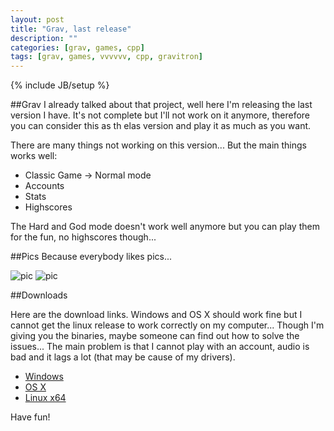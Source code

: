 ```yaml
---
layout: post
title: "Grav, last release"
description: ""
categories: [grav, games, cpp]
tags: [grav, games, vvvvvv, cpp, gravitron]
---
```

{% include JB/setup %}

##Grav
I already talked about that project, well here I'm releasing the last version I have. It's not complete but I'll not work on it anymore, therefore you can consider this as th elas version and play it as much as you want.

There are many things not working on this version... But the main things works well:

* Classic Game -> Normal mode
* Accounts
* Stats
* Highscores

The Hard and God mode doesn't work well anymore but you can play them for the fun, no highscores though...

##Pics
Because everybody likes pics...

![pic]({{site.url}}/img/posts/grav/final1.png)
![pic]({{site.url}}/img/posts/grav/final2.png)

##Downloads

Here are the download links. Windows and OS X should work fine but I cannot get the linux release to work correctly on my computer... Though I'm giving you the binaries, maybe someone can find out how to solve the issues... The main problem is that I cannot play with an account, audio is bad and it lags a lot (that may be cause of my drivers).

* [Windows](https://dl.dropboxusercontent.com/u/13279485/Grav-nomore-win.zip)
* [OS X](https://dl.dropboxusercontent.com/u/13279485/Grav-nomore-osx.zip)
* [Linux x64](https://dl.dropboxusercontent.com/u/13279485/grav-nomore-linux.zip)

Have fun!
